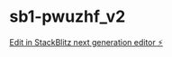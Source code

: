 # sb1-pwuzhf_v2

[Edit in StackBlitz next generation editor ⚡️](https://stackblitz.com/~/github.com/hudsonrj/sb1-pwuzhf_v2)